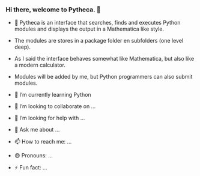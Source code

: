 ### Hi there, welcome to Pytheca. 👋


- 🔭 Pytheca is an interface that searches, finds and executes Python modules and displays the output in a Mathematica like style. 
- The modules are stores in a package folder en subfolders (one level deep).
- As I said the interface behaves somewhat like Mathematica, but also like a modern calculator.
- Modules will be added by me, but Python programmers can also submit modules.


- 🌱 I’m currently learning Python
- 👯 I’m looking to collaborate on ...
- 🤔 I’m looking for help with ...
- 💬 Ask me about ...
- 📫 How to reach me: ...
- 😄 Pronouns: ...
- ⚡ Fun fact: ...

